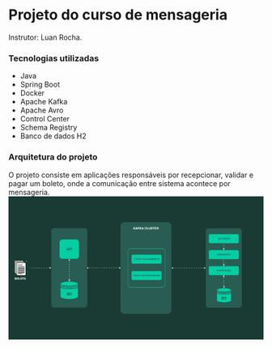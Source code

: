 # Projeto do curso de mensageria 
Instrutor: Luan Rocha.

### Tecnologias utilizadas
- Java
- Spring Boot
- Docker
- Apache Kafka
- Apache Avro
- Control Center
- Schema Registry
- Banco de dados H2

### Arquitetura do projeto
O projeto consiste em aplicações responsáveis por recepcionar, validar e pagar um boleto, 
onde a comunicação entre sistema acontece por mensageria.
![Alt Text](./img/arquitetura.gif)
